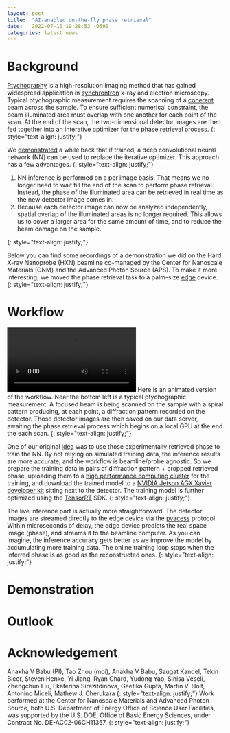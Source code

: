 ```yaml
---
layout: post
title:  "AI-enabled on-the-fly phase retrieval"
date:   2022-07-10 19:28:53 -0500
categories: latest news
---
```

# Background
[Ptychography](https://en.wikipedia.org/wiki/Ptychography) is a high-resolution imaging method that has gained widespread application in [synchrontron](https://en.wikipedia.org/wiki/Synchrotron) x-ray and electron microscopy. Typical ptychographic measurement requires the scanning of a [coherent](https://en.wikipedia.org/wiki/Coherence_(physics)) beam across the sample. To ensure sufficient numerical constraint, the beam illuminated area must overlap with one another for each point of the scan. At the end of the scan, the two-dimensional detector images are then fed together into an interative optimizer for the [phase](https://en.wikipedia.org/wiki/Phase_problem) retrieval process.
{: style="text-align: justify;"}

We [demonstrated](https://aip.scitation.org/doi/10.1063/5.0013065) a while back that if trained, a deep convolutional neural network (NN) can be used to replace the iterative optimizer. This approach has a few advantages. 
{: style="text-align: justify;"}
<ol>
  <li>NN inference is performed on a per image basis. That means we no longer need to wait till the end of the scan to perform phase retrieval. Instead, the phase of the illuminated area can be retrieved in real time as the new detector image comes in.</li>
  <li>Because each detector image can now be analyzed independently, spatial overlap of the illuminated areas is no longer required. This allows us to cover a larger area for the same amount of time, and to reduce the beam damage on the sample.</li>
</ol>
{: style="text-align: justify;"}

Below you can find some recordings of a demonstration we did on the Hard X-ray Nanoprobe (HXN) beamline co-managed by the Center for Nanoscale Materials (CNM) and the Advanced Photon Source (APS). To make it more interesting, we moved the phase retrieval task to a palm-size [edge](https://en.wikipedia.org/wiki/Edge_computing) device.
{: style="text-align: justify;"}

# Workflow
<video src="https://user-images.githubusercontent.com/20727490/178176368-3216b2bf-65e3-44d1-9f55-b42ac557560b.mp4" controls="controls" style="max-width: 730px;">
</video>
Here is an animated version of the workflow. Near the bottom left is a typical ptychographic measurement. A focused beam is being scanned on the sample with a spiral pattern producing, at each point, a diffraction pattern recorded on the detector. Those detector images are then saved on our data server, awaiting the phase retrieval process which begins on a local GPU at the end the each scan.
{: style="text-align: justify;"}

One of our original [idea](https://aip.scitation.org/doi/10.1063/5.0013065) was to use those experimentally retrieved phase to train the NN. By not relying on simulated training data, the inference results are more accurate, and the workflow is beamline/probe agnostic. So we prepare the training data in pairs of diffraction pattern + cropped retrieved phase, uploading them to a [high performance computing cluster](https://www.alcf.anl.gov/support-center/theta/theta-thetagpu-overview) for the training, and download the trained model to a [NVIDIA Jetson AGX Xavier developer kit](https://developer.nvidia.com/embedded/jetson-agx-xavier-developer-kit) sitting next to the detector. The training model is further optimized using the [TensorRT](https://developer.nvidia.com/tensorrt) SDK.
{: style="text-align: justify;"}

The live inference part is actually more straightforward. The detector images are streamed directly to the edge device via the [pvacess](https://epics-controls.org/resources-and-support/documents/pvaccess/) protocol. Within microseconds of delay, the edge device predicts the real space image (phase), and streams it to the beamline computer. As you can imagine, the inference accuracy gets better as we improve the model by accumulating more training data. The online training loop stops when the inferred phase is as good as the reconstructed ones.
{: style="text-align: justify;"}

# Demonstration

# Outlook

# Acknowledgement
Anakha V Babu (PI), Tao Zhou (moi), Anakha V Babu, Saugat Kandel, Tekin Bicer, Steven Henke, Yi Jiang, Ryan Chard, Yudong Yao, Sinisa Veseli, Zhengchun Liu, Ekaterina Sirazitdinova, Geetika Gupta, Martin V. Holt, Antonino Miceli, Mathew J. Cherukara
{: style="text-align: justify;"}
Work performed at the Center for Nanoscale Materials and Advanced Photon Source, both U.S. Department of Energy Office of Science User Facilities, was supported by the U.S. DOE, Office of Basic Energy Sciences, under Contract No. DE-AC02-06CH11357. 
{: style="text-align: justify;"}

